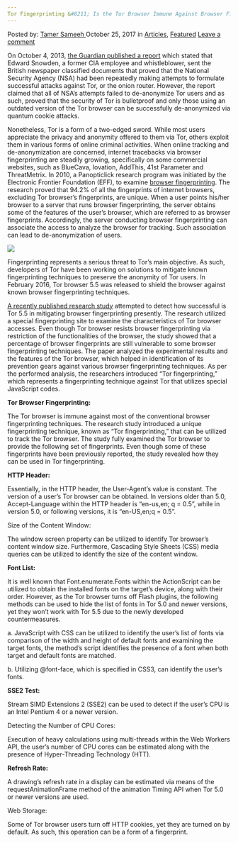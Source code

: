 ```yaml
---
Tor Fingerprinting &#8211; Is the Tor Browser Immune Against Browser Fingerprinting?
---
```

<article class="post-listing post-23262 post type-post status-publish format-standard has-post-thumbnail hentry category-articles category-deepdot-news tag-browser tag-fingerprinting tag-immune tag-tor">
    <div class="post-inner">
    <p class="post-meta">
    <span>Posted by: <a href="https://www.deepdotweb.com/author/tamersameeh/" title="">Tamer Sameeh </a></span>
    <span>October 25, 2017</span>
    <span>in <a href="https://www.deepdotweb.com/category/articles/" rel="category tag">Articles</a>, <a href="https://www.deepdotweb.com/category/deepdot-news/" rel="category tag">Featured</a></span>
    <span><a href="https://www.deepdotweb.com/2017/10/25/tor-fingerprinting-tor-browser-immune-browser-fingerprinting/#respond">Leave a comment</a></span>
    </p>
    <div class="clear"></div>
    <div class="entry">
    <p>On October 4, 2013, <a href="https://www.theguardian.com/world/2013/oct/04/nsa-gchq-attack-tor-network-encryption">the Guardian published a report</a> which stated that Edward Snowden, a former CIA employee and whistleblower, sent the British newspaper classified documents that proved that the National Security Agency (NSA) had been repeatedly making attempts to formulate successful attacks against Tor, or the onion router. However, the report claimed that all of NSA&#8217;s attempts failed to de-anonymize Tor users and as such, proved that the security of Tor is bulletproof and only those using an outdated version of the Tor browser can be successfully de-anonymized via quantum cookie attacks.</p>
    <p>Nonetheless, Tor is a form of a two-edged sword. While most users appreciate the privacy and anonymity offered to them via Tor, others exploit them in various forms of online criminal activities. When online tracking and de-anonymization are concerned, internet tracebacks via browser fingerprinting are steadily growing, specifically on some commercial websites, such as BlueCava, Iovation, AddThis, 41st Parameter and ThreatMetrix. In 2010, a Panopticlick research program was initiated by the Electronic Frontier Foundation (EFF), to examine <a href="https://www.deepdotweb.com/2016/10/28/browser-fingerprinting-browser-stand/">browser fingerprinting</a>. The research proved that 94.2% of all the fingerprints of internet browsers, excluding Tor browser&#8217;s fingerprints, are unique. When a user points his/her browser to a server that runs browser fingerprinting, the server obtains some of the features of the user&#8217;s browser, which are referred to as browser fingerprints. Accordingly, the server conducting browser fingerprinting can associate the access to analyze the browser for tracking. Such association can lead to de-anonymization of users.</p>
    <p><img class="wp-image-23265 aligncenter" src="https://www.deepdotweb.com/wp-content/uploads/2017/10/word-image-50.jpeg" srcset="https://www.deepdotweb.com/wp-content/uploads/2017/10/word-image-50.jpeg 590w, https://www.deepdotweb.com/wp-content/uploads/2017/10/word-image-50-300x156.jpeg 300w" sizes="(max-width: 590px) 100vw, 590px" /></p>
    <p>Fingerprinting represents a serious threat to Tor&#8217;s main objective. As such, developers of Tor have been working on solutions to mitigate known fingerprinting techniques to preserve the anonymity of Tor users. In February 2016, Tor browser 5.5 was released to shield the browser against known browser fingerprinting techniques.</p>
    <p><a href="https://link.springer.com/chapter/10.1007/978-3-319-65521-5_44">A recently published research study</a> attempted to detect how successful is Tor 5.5 in mitigating browser fingerprinting presently. The research utilized a special fingerprinting site to examine the characteristics of Tor browser accesses. Even though Tor browser resists browser fingerprinting via restriction of the functionalities of the browser, the study showed that a percentage of browser fingerprints are still vulnerable to some browser fingerprinting techniques. The paper analyzed the experimental results and the features of the Tor browser, which helped in identification of its prevention gears against various browser fingerprinting techniques. As per the performed analysis, the researchers introduced &#8220;Tor fingerprinting,&#8221; which represents a fingerprinting technique against Tor that utilizes special JavaScript codes.</p>
    <p><strong>Tor Browser Fingerprinting:</strong></p>
    <p>The Tor browser is immune against most of the conventional browser fingerprinting techniques. The research study introduced a unique fingerprinting technique, known as &#8220;Tor fingerprinting,&#8221; that can be utilized to track the Tor browser. The study fully examined the Tor browser to provide the following set of fingerprints. Even though some of these fingerprints have been previously reported, the study revealed how they can be used in Tor fingerprinting.</p>
    <p><strong>HTTP Header:</strong></p>
    <p>Essentially, in the HTTP header, the User-Agent&#8217;s value is constant. The version of a user&#8217;s Tor browser can be obtained. In versions older than 5.0, Accept-Language within the HTTP header is “en-us,en; q = 0.5”, while in version 5.0, or following versions, it is “en-US,en;q = 0.5”.</p>
    <p>Size of the Content Window:</p>
    <p>The window screen property can be utilized to identify Tor browser&#8217;s content window size. Furthermore, Cascading Style Sheets (CSS) media queries can be utilized to identify the size of the content window.</p>
    <p><strong>Font List:</strong></p>
    <p>It is well known that Font.enumerate.Fonts within the ActionScript can be utilized to obtain the installed fonts on the target&#8217;s device, along with their order. However, as the Tor browser turns off Flash plugins, the following methods can be used to hide the list of fonts in Tor 5.0 and newer versions, yet they won&#8217;t work with Tor 5.5 due to the newly developed countermeasures.</p>
    <p>a. JavaScript with CSS can be utilized to identify the user&#8217;s list of fonts via comparison of the width and height of default fonts and examining the target fonts, the method&#8217;s script identifies the presence of a font when both target and default fonts are matched.</p>
    <p>b. Utilizing @font-face, which is specified in CSS3, can identify the user&#8217;s fonts.</p>
    <p><strong>SSE2 Test:</strong></p>
    <p>Stream SIMD Extensions 2 (SSE2) can be used to detect if the user&#8217;s CPU is an Intel Pentium 4 or a newer version.</p>
    <p>Detecting the Number of CPU Cores:</p>
    <p>Execution of heavy calculations using multi-threads within the Web Workers API, the user&#8217;s number of CPU cores can be estimated along with the presence of Hyper-Threading Technology (HTT).</p>
    <p><strong>Refresh Rate:</strong></p>
    <p>A drawing&#8217;s refresh rate in a display can be estimated via means of the requestAnimationFrame method of the animation Timing API when Tor 5.0 or newer versions are used.</p>
    <p>Web Storage:</p>
    <p>Some of Tor browser users turn off HTTP cookies, yet they are turned on by default. As such, this operation can be a form of a fingerprint.</p>
    </div>
    <span style="display:none"><a href="https://www.deepdotweb.com/tag/browser/" rel="tag">browser</a> <a href="https://www.deepdotweb.com/tag/fingerprinting/" rel="tag">fingerprinting</a> <a href="https://www.deepdotweb.com/tag/immune/" rel="tag">immune</a> <a href="https://www.deepdotweb.com/tag/tor/" rel="tag">tor</a></span> <span style="display:none" class="updated">2017-10-25</span>
    <div style="display:none" class="vcard author" itemprop="author" itemscope itemtype="http://schema.org/Person"><strong class="fn" itemprop="name"><a href="https://www.deepdotweb.com/author/tamersameeh/" title="Posts by Tamer Sameeh" rel="author">Tamer Sameeh</a></strong></div>
    </div>
</article>

